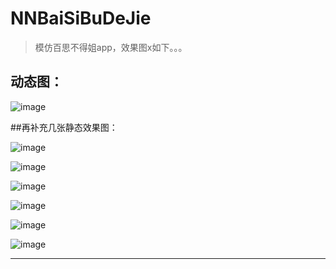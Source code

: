 # NNBaiSiBuDeJie
> 模仿百思不得姐app，效果图x如下。。。



## 动态图：

![image](https://github.com/liuzhongning/NN-/blob/master/images/NNBaiSi.gif)


##再补充几张静态效果图：

![image](https://github.com/liuzhongning/NN-/blob/master/images/屏幕快照%202016-10-11%20下午6.06.29.png)

![image](https://github.com/liuzhongning/NN-/blob/master/images/屏幕快照%202016-10-11%20下午6.06.51.png)

![image](https://github.com/liuzhongning/NN-/blob/master/images/屏幕快照%202016-10-11%20下午6.07.03.png)

![image](https://github.com/liuzhongning/NN-/blob/master/images/屏幕快照%202016-10-11%20下午6.07.20.png)

![image](https://github.com/liuzhongning/NN-/blob/master/images/屏幕快照%202016-10-11%20下午6.07.29.png)

![image](https://github.com/liuzhongning/NN-/blob/master/images/屏幕快照%202016-10-11%20下午6.07.47.png)

---
~~~~~~~~**end**~~~~~~~~
